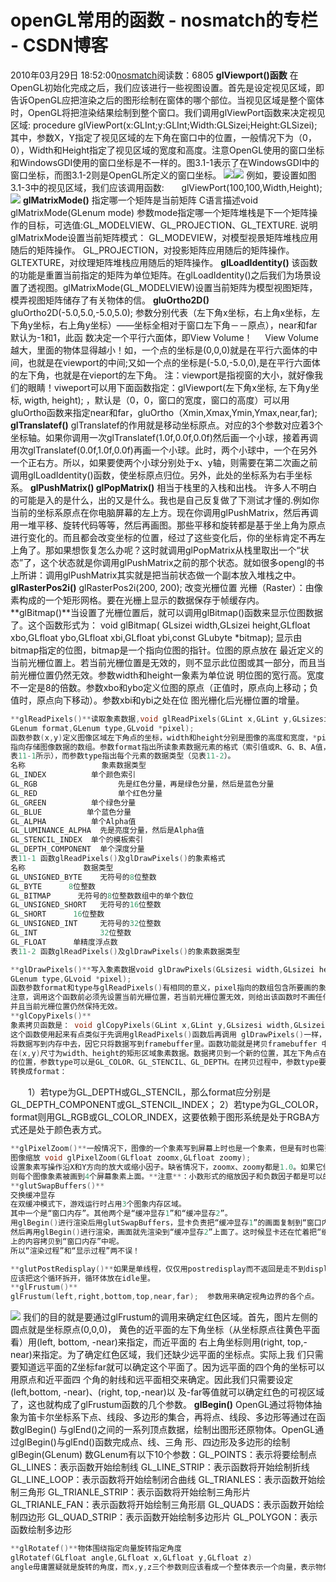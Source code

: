 # openGL常用的函数 - nosmatch的专栏 - CSDN博客
2010年03月29日 18:52:00[nosmatch](https://me.csdn.net/HDUTigerkin)阅读数：6805
**glViewport()**函数****
在OpenGL初始化完成之后，我们应该进行一些视图设置。首先是设定视见区域，即告诉OpenGL应把渲染之后的图形绘制在窗体的哪个部位。当视见区域是整个窗体时，OpenGL将把渲染结果绘制到整个窗口。我们调用glViewPort函数来决定视见区域: 
procedure glViewPort(x:GLInt;y:GLInt;Width:GLSizei;Height:GLSizei);
其中，参数X，Y指定了视见区域的左下角在窗口中的位置，一般情况下为（0，0），Width和Height指定了视见区域的宽度和高度。注意OpenGL使用的窗口坐标和WindowsGDI使用的窗口坐标是不一样的。图3.1-1表示了在WindowsGDI中的窗口坐标，而图3.1-2则是OpenGL所定义的窗口坐标。
![](http://hiphotos.baidu.com/xun1573/pic/item/80ccba33336a055fac4b5fec.jpg)![](http://hiphotos.baidu.com/xun1573/pic/item/10706df4fed07872ddc474ea.jpg)
例如，要设置如图3.1-3中的视见区域，我们应该调用函数:
      glViewPort(100,100,Width,Height);
![](http://hiphotos.baidu.com/xun1573/pic/item/62876bfa1035f38b59ee90f5.jpg)
**glMatrixMode()**
指定哪一个矩阵是当前矩阵
C语言描述void glMatrixMode(GLenum mode)
参数mode指定哪一个矩阵堆栈是下一个矩阵操作的目标，可选值:GL_MODELVIEW、GL_PROJECTION、GL_TEXTURE.
说明
glMatrixMode设置当前矩阵模式：
GL_MODEVIEW，对模型视景矩阵堆栈应用随后的矩阵操作。
GL_PROJECTION，对投影矩阵应用随后的矩阵操作。
GLTEXTURE，对纹理矩阵堆栈应用随后的矩阵操作。
**glLoadIdentity()**
该函数的功能是重置当前指定的矩阵为单位矩阵。在glLoadIdentity()之后我们为场景设置了透视图。glMatrixMode(GL_MODELVIEW)设置当前矩阵为模型视图矩阵，模弄视图矩阵储存了有关物体的信。
**gluOrtho2D()**
gluOrtho2D(-5.0,5.0,-5.0,5.0); 
参数分别代表（左下角x坐标，右上角x坐标，左下角y坐标，右上角y坐标）——坐标全相对于窗口左下角－－原点），near和far默认为-1和1，此函 数决定一个平行六面体，即View Volume！     View Volume越大，里面的物体显得越小！如，一个点的坐标是(0,0,0)就是在平行六面体的中间，也就是在viewport的中间;又如一个点的坐标是(-5.0,-5.0,0),是在平行六面体的左下角，也就是在vieport的左下角。
注：viewport是指视窗的大小，就好像我们的眼睛！viweport可以用下面函数指定：glViewport(左下角x坐标, 左下角y坐标, wigth, height); ，默认是（0，0，窗口的宽度，窗口的高度）可以用gluOrtho函数来指定near和far，gluOrtho（Xmin,Xmax,Ymin,Ymax,near,far);
**glTranslatef()**
glTranslatef的作用就是移动坐标原点。对应的3个参数对应着3个坐标轴。如果你调用一次glTranslatef(1.0f,0.0f,0.0f)然后画一个小球，接着再调用次glTranslatef(0.0f,1.0f,0.0f)再画一个小球。此时，两个小球中，一个在另外一个正右方。所以，如果要使两个小球分别处于x、y轴，则需要在第二次画之前调用glLoadIdentity()函数，使坐标原点归位。另外，此处的坐标系为右手坐标系。
**glPushMatrix() glPopMatrix()**
相当于栈里的入栈和出栈。
许多人不明白的可能是入的是什么，出的又是什么。我也是自己反复做了下测试才懂的.例如你当前的坐标系原点在你电脑屏幕的左上方。现在你调用glPushMatrix，然后再调用一堆平移、旋转代码等等，然后再画图。那些平移和旋转都是基于坐上角为原点进行变化的。而且都会改变坐标的位置，经过了这些变化后，你的坐标肯定不再左上角了。那如果想恢复怎么办呢？这时就调用glPopMatrix从栈里取出一个“状态”了，这个状态就是你调用glPushMatrix之前的那个状态。就如很多opengl的书上所讲：调用glPushMatrix其实就是把当前状态做一个副本放入堆栈之中。
**glRasterPos2i()**
glRasterPos2i(200, 200); 改变光栅位置
光栅（Raster）：由像素构成的一个矩形网格。要在光栅上显示的数据保存于帧缓存内。
**glBitmap()**当设置了光栅位置后，就可以调用glBitmap()函数来显示位图数据了。这个函数形式为：
void glBitmap( GLsizei width,GLsizei height,GLfloat xbo,GLfloat ybo,GLfloat xbi,GLfloat ybi,const GLubyte *bitmap);
显示由bitmap指定的位图，bitmap是一个指向位图的指针。位图的原点放在 最近定义的当前光栅位置上。若当前光栅位置是无效的，则不显示此位图或其一部分，而且当前光栅位置仍然无效。参数width和height一象素为单位说 明位图的宽行高。宽度不一定是8的倍数。参数xbo和ybo定义位图的原点（正值时，原点向上移动；负值时，原点向下移动）。参数xbi和ybi之处在位 图光栅化后光栅位置的增量。
```cpp
**glReadPixels()**读取象素数据,void glReadPixels(GLint x,GLint y,GLsizesi width,GLsizei height,
GLenum format,GLenum type,GLvoid *pixel);
函数参数(x,y)定义图像区域左下角点的坐标，width和height分别是图像的高度和宽度，*pixel是一个指针，
指向存储图像数据的数组。参数format指出所读象素数据元素的格式（索引值或R、G、B、A值，如
表11-1所示），而参数type指出每个元素的数据类型（见表11-2）。
名称                 象素数据类型
GL_INDEX          单个颜色索引
GL_RGB                  先是红色分量，再是绿色分量，然后是蓝色分量
GL_RED                  单个红色分量
GL_GREEN          单个绿色分量
GL_BLUE          单个蓝色分量
GL_ALPHA          单个Alpha值
GL_LUMINANCE_ALPHA  先是亮度分量，然后是Alpha值
GL_STENCIL_INDEX  单个的模板索引
GL_DEPTH_COMPONENT  单个深度分量
表11-1 函数glReadPixels()及glDrawPixels()的象素格式
名称             数据类型
GL_UNSIGNED_BYTE    无符号的8位整数
GL_BYTE      8位整数
GL_BITMAP      无符号的8位整数数组中的单个数位
GL_UNSIGNED_SHORT   无符号的16位整数
GL_SHORT      16位整数
GL_UNSIGNED_INT     无符号的32位整数
GL_INT              32位整数
GL_FLOAT      单精度浮点数
表11-2 函数glReadPixels()及glDrawPixels()的象素数据类型
```
```cpp
**glDrawPixels()**写入象素数据void glDrawPixels(GLsizesi width,GLsizei height,GLenum format,
GLenum type,GLvoid *pixel);
函数参数format和type与glReadPixels()有相同的意义，pixel指向的数组包含所要画的象素数据。
注意，调用这个函数前必须先设置当前光栅位置，若当前光栅位置无效，则给出该函数时不画任何图形，
并且当前光栅位置仍然保持无效。
**glCopyPixels()**
象素拷贝函数是： void glCopyPixels(GLint x,GLint y,GLsizesi width,GLsizei height, GLenum type);
这个函数使用起来有点类似于先调用glReadPixels()函数后再调用 glDrawPixels()一样，但它不需要
将数据写到内存中去，因它只将数据写到framebuffer里。函数功能就是拷贝framebuffer 中左下角点
在(x,y)尺寸为width、height的矩形区域象素数据。数据拷贝到一个新的位置，其左下角点在当前光栅
的位置，参数type可以是GL_COLOR、GL_STENCIL、GL_DEPTH。在拷贝过程中，参数type要按如下方式
转换成format：
```
　　1）若type为GL_DEPTH或GL_STENCIL，那么format应分别是GL_DEPTH_COMPONENT或GL_STENCIL_INDEX；
2）若type为GL_COLOR，format则用GL_RGB或GL_COLOR_INDEX，这要依赖于图形系统是处于RGBA方式还是处于颜色表方式。
```cpp
**glPixelZoom()**一般情况下，图像的一个象素写到屏幕上时也是一个象素，但是有时也需要将图像放大或缩小，OpenGL提供了这个函数：
图像缩放 void glPixelZoom(GLfloat zoomx,GLfloat zoomy);
设置象素写操作沿X和Y方向的放大或缩小因子。缺省情况下，zoomx、zoomy都是1.0。如果它们都是2.0，
则每个图像象素被画到4个屏幕象素上面。**注意**：小数形式的缩放因子和负数因子都是可以的。
**glutSwapBuffers()**
交换缓冲显存
在双缓冲模式下，游戏运行时占用3个图象内存区域。
其中一个是“窗口内存”。其他两个是“缓冲显存1”和“缓冲显存2”。
用glBegin()进行渲染后用glutSwapBuffers，显卡负责把“缓冲显存1”的画面复制到“窗口内存”中。
然后再用glBegin()进行渲染，画面就先渲染到“缓冲显存2”上面了。这时候显卡还在忙着把“缓冲显存1”
上的内容拷贝到“窗口内存”中呢。
所以“渲染过程”和“显示过程”两不误！
```
```cpp
**glutPostRedisplay()**如果是单线程，仅仅用postredisplay而不返回是走不到display的。
应该把这个循环拆开，循环体放在idle里。
**glFrustum()**
glFrustum(left,right,bottom,top,near,far);  参数用来确定视角边界的各个点。
```
![](http://hiphotos.baidu.com/xoxoxo/pic/item/fa9a9325bb89254835a80f20.jpg)
我们的目的就是要通过glFrustum的调用来确定红色区域。首先，图片左侧的圆点就是坐标原点(0,0,0)，
黄色的近平面的左下角坐标（从坐标原点往黄色平面看）用(left, bottom, -near)来指定，而近平面的
右上角坐标则用(right, top,-near)来指定。为了确定红色区域，我们还缺少远平面的坐标点。实际上我
们只需要知道远平面的Z坐标far就可以确定这个平面了。因为远平面的四个角的坐标可以用原点和近平面四
个角的射线和远平面相交来确定。因此我们只需要设定(left,bottom, -near)、(right, top,-near)以
及-far等值就可以确定红色的可视区域了，这也就构成了glFrustum函数的几个参数。
**glBegin()**
OpenGL通过将物体抽象为笛卡尔坐标系下点、线段、多边形的集合，再将点、线段、多边形等通过在函数glBegin()
与glEnd()之间的一系列顶点数据，绘制出图形还原物体。OpenGL通过glBegin()与glEnd()函数完成点、线、三角
形、四边形及多边形的绘制
glBegin(GLenum)
数GLenum有以下10个参数：GL_POINTS：表示将要绘制点
GL_LINES：表示函数开始绘制线
GL_LINE_STRIP：表示函数将开始绘制折线
GL_LINE_LOOP：表示函数将开始绘制闭合曲线
GL_TRIANLES：表示函数开始绘制三角形
GL_TRIANLE_STRIP：表示函数将开始绘制三角形片
GL_TRIANLE_FAN：表示函数将开始绘制三角形扇
GL_QUADS：表示函数开始绘制四边形
GL_QUAD_STRIP：表示函数开始绘制多边形片
GL_POLYGON：表示函数绘制多边形
```cpp
**glRotatef()**物体围绕指定向量旋转指定角度
glRotatef(GLfloat angle,GLfloat x,GLfloat y,GLfloat z)
angle毋庸置疑就是旋转的角度，而x,y,z三个参数则应该看成一个整体表示一个向量，表示物体围绕向量[x,y,z]旋转
```
